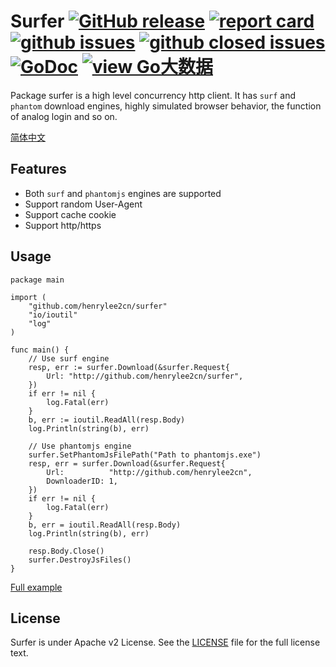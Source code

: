 # Surfer [![GitHub release](https://img.shields.io/github/release/henrylee2cn/surfer.svg?style=flat-square)](https://github.com/henrylee2cn/surfer/releases) [![report card](https://goreportcard.com/badge/github.com/henrylee2cn/surfer?style=flat-square)](http://goreportcard.com/report/henrylee2cn/surfer) [![github issues](https://img.shields.io/github/issues/henrylee2cn/surfer.svg?style=flat-square)](https://github.com/henrylee2cn/surfer/issues?q=is%3Aopen+is%3Aissue) [![github closed issues](https://img.shields.io/github/issues-closed-raw/henrylee2cn/surfer.svg?style=flat-square)](https://github.com/henrylee2cn/surfer/issues?q=is%3Aissue+is%3Aclosed) [![GoDoc](https://img.shields.io/badge/godoc-reference-blue.svg?style=flat-square)](http://godoc.org/github.com/henrylee2cn/surfer) [![view Go大数据](https://img.shields.io/badge/官方QQ群-Go大数据(42731170)-27a5ea.svg?style=flat-square)](http://jq.qq.com/?_wv=1027&k=XnGGnc)

Package surfer is a high level concurrency http client.
It has `surf` and` phantom` download engines, highly simulated browser behavior, the function of analog login and so on.

[简体中文](https://github.com/henrylee2cn/surfer/blob/master/README_ZH.md)

## Features
- Both `surf` and `phantomjs` engines are supported
- Support random User-Agent
- Support cache cookie
- Support http/https

## Usage
```
package main

import (
    "github.com/henrylee2cn/surfer"
    "io/ioutil"
    "log"
)

func main() {
    // Use surf engine
    resp, err := surfer.Download(&surfer.Request{
        Url: "http://github.com/henrylee2cn/surfer",
    })
    if err != nil {
        log.Fatal(err)
    }
    b, err := ioutil.ReadAll(resp.Body)
    log.Println(string(b), err)

    // Use phantomjs engine
    surfer.SetPhantomJsFilePath("Path to phantomjs.exe")
    resp, err = surfer.Download(&surfer.Request{
        Url:          "http://github.com/henrylee2cn",
        DownloaderID: 1,
    })
    if err != nil {
        log.Fatal(err)
    }
    b, err = ioutil.ReadAll(resp.Body)
    log.Println(string(b), err)

    resp.Body.Close()
    surfer.DestroyJsFiles()
}
```
[Full example](https://github.com/henrylee2cn/surfer/tree/master/example)

## License

Surfer is under Apache v2 License. See the [LICENSE](https://github.com/henrylee2cn/surfer/raw/master/LICENSE) file for the full license text.
